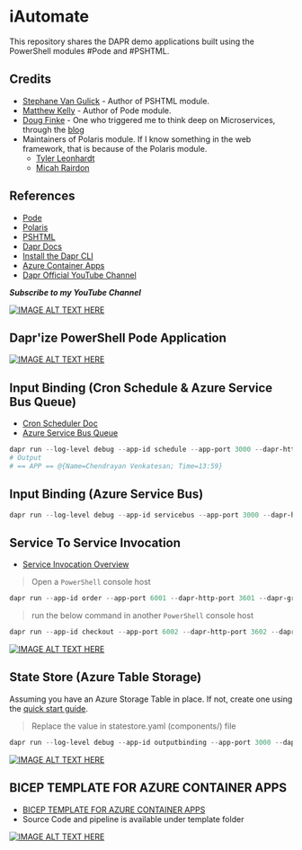 # iAutomate

This repository shares the DAPR demo applications built using the PowerShell modules #Pode and #PSHTML. 


## Credits 

- [Stephane Van Gulick](https://github.com/Stephanevg) - Author of PSHTML module. 
- [Matthew Kelly](https://github.com/Badgerati) - Author of Pode module. 
- [Doug Finke](https://github.com/dfinke) - One who triggered me to think deep on Microservices, through the [blog](https://dfinke.github.io/powershell,%20docker,%20pode/2020/08/01/PowerShell-Microservice-Hello-World.html)
- Maintainers of Polaris module. If I know something in the web framework, that is because of the Polaris module. 
    - [Tyler Leonhardt](https://twitter.com/TylerLeonhardt)
    - [Micah Rairdon](https://twitter.com/tiberriver256)

## References

- [Pode](https://github.com/Badgerati/Pode)
- [Polaris](https://github.com/powershell/polaris)
- [PSHTML](https://github.com/Stephanevg/PSHTML)
- [Dapr Docs](https://dapr.io/)
- [Install the Dapr CLI](https://docs.dapr.io/getting-started/install-dapr-cli/)
- [Azure Container Apps](https://azure.microsoft.com/en-in/pricing/details/container-apps/)
- [Dapr Official YouTube Channel](https://www.youtube.com/channel/UCtpSQ9BLB_3EXdWAUQYwnRA)

***Subscribe to my YouTube Channel***

[![IMAGE ALT TEXT HERE](https://img.youtube.com/vi/BrEgBBBCLGA/0.jpg)](https://www.youtube.com/watch?v=BrEgBBBCLGA)

## Dapr'ize PowerShell Pode Application

[![IMAGE ALT TEXT HERE](https://img.youtube.com/vi/TtaOfeUaNHM/0.jpg)](https://www.youtube.com/watch?v=TtaOfeUaNHM)

## Input Binding (Cron Schedule & Azure Service Bus Queue)

- [Cron Scheduler Doc](https://docs.dapr.io/reference/components-reference/supported-bindings/cron/)
- [Azure Service Bus Queue](https://docs.dapr.io/reference/components-reference/supported-bindings/servicebusqueues/)

```PowerShell
dapr run --log-level debug --app-id schedule --app-port 3000 --dapr-http-port 3500 --dapr-grpc-port 60002 --components-path .\components\  -- pwsh .\input-binding\scheduler\app.ps1
# Output
# == APP == @{Name=Chendrayan Venkatesan; Time=13:59}
```

## Input Binding (Azure Service Bus)

```PowerShell
dapr run --log-level debug --app-id servicebus --app-port 3000 --dapr-http-port 3500 --dapr-grpc-port 60002 --components-path .\components\  -- pwsh .\input-binding\azure-service-bus\app.ps1
```

## Service To Service Invocation

- [Service Invocation Overview](https://docs.dapr.io/developing-applications/building-blocks/service-invocation/service-invocation-overview/)

> Open a `PowerShell` console host

```PowerShell
dapr run --app-id order --app-port 6001 --dapr-http-port 3601 --dapr-grpc-port 60001 -- pwsh .\service-to-service-invocation\order\app.ps1
```

> run the below command in another `PowerShell` console host

```PowerShell
dapr run --app-id checkout --app-port 6002 --dapr-http-port 3602 --dapr-grpc-port 60002 -- pwsh .\service-to-service-invocation\checkout\app.ps1
```

[![IMAGE ALT TEXT HERE](https://img.youtube.com/vi/804U-u0gx84/0.jpg)](https://www.youtube.com/watch?v=804U-u0gx84)

## State Store (Azure Table Storage)

Assuming you have an Azure Storage Table in place. If not, create one using the [quick start guide](https://docs.microsoft.com/en-us/azure/storage/tables/table-storage-quickstart-portal).

> Replace the value in statestore.yaml (components/) file

```PowerShell
dapr run --log-level debug --app-id outputbinding --app-port 3000 --dapr-http-port 3500 --dapr-grpc-port 60002 --components-path .\components\ -- pwsh .\output-binding\app\app.ps1
```

[![IMAGE ALT TEXT HERE](https://img.youtube.com/vi/2bdYO89usmE/0.jpg)](https://www.youtube.com/watch?v=2bdYO89usmE)

## BICEP TEMPLATE FOR AZURE CONTAINER APPS

- [BICEP TEMPLATE FOR AZURE CONTAINER APPS](https://about-powershell.com/blog/bicep-template-for-azure-container-apps/)
- Source Code and pipeline is available under template folder

[![IMAGE ALT TEXT HERE](https://img.youtube.com/vi/tcFBzkf3hLo/0.jpg)](https://www.youtube.com/watch?v=tcFBzkf3hLo)

